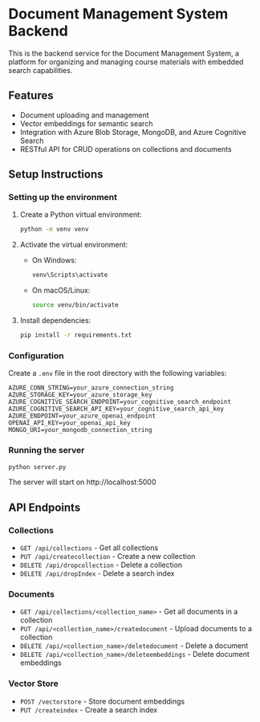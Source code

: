 # Document Management System Backend

This is the backend service for the Document Management System, a platform for organizing and managing course materials with embedded search capabilities.

## Features

- Document uploading and management
- Vector embeddings for semantic search
- Integration with Azure Blob Storage, MongoDB, and Azure Cognitive Search
- RESTful API for CRUD operations on collections and documents

## Setup Instructions

### Setting up the environment

1. Create a Python virtual environment:
   ```bash
   python -m venv venv
   ```

2. Activate the virtual environment:
   - On Windows:
     ```bash
     venv\Scripts\activate
     ```
   - On macOS/Linux:
     ```bash
     source venv/bin/activate
     ```

3. Install dependencies:
   ```bash
   pip install -r requirements.txt
   ```

### Configuration

Create a `.env` file in the root directory with the following variables:

```
AZURE_CONN_STRING=your_azure_connection_string
AZURE_STORAGE_KEY=your_azure_storage_key
AZURE_COGNITIVE_SEARCH_ENDPOINT=your_cognitive_search_endpoint
AZURE_COGNITIVE_SEARCH_API_KEY=your_cognitive_search_api_key
AZURE_ENDPOINT=your_azure_openai_endpoint
OPENAI_API_KEY=your_openai_api_key
MONGO_URI=your_mongodb_connection_string
```

### Running the server

```bash
python server.py
```

The server will start on http://localhost:5000

## API Endpoints

### Collections
- `GET /api/collections` - Get all collections
- `PUT /api/createcollection` - Create a new collection
- `DELETE /api/dropcollection` - Delete a collection
- `DELETE /api/dropIndex` - Delete a search index

### Documents
- `GET /api/collections/<collection_name>` - Get all documents in a collection
- `PUT /api/<collection_name>/createdocument` - Upload documents to a collection
- `DELETE /api/<collection_name>/deletedocument` - Delete a document
- `DELETE /api/<collection_name>/deleteembeddings` - Delete document embeddings

### Vector Store
- `POST /vectorstore` - Store document embeddings
- `PUT /createindex` - Create a search index
